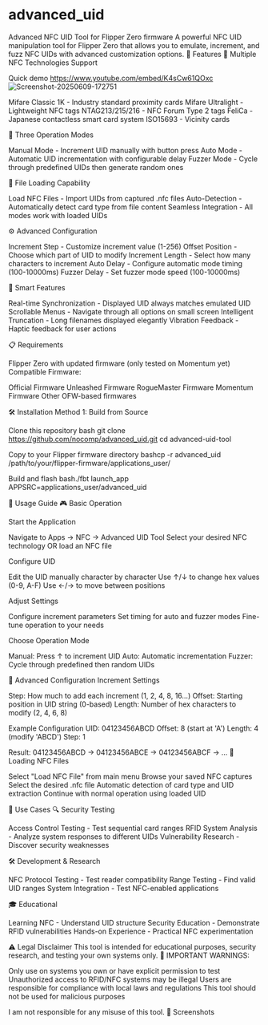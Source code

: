 # advanced_uid
Advanced NFC UID Tool for Flipper Zero firmware 
A powerful NFC UID manipulation tool for Flipper Zero that allows you to emulate, increment, and fuzz NFC UIDs with advanced customization options.
🚀 Features
📱 Multiple NFC Technologies Support

Quick demo
https://www.youtube.com/embed/K4sCw61QOxc
![Screenshot-20250609-172751](https://github.com/user-attachments/assets/9f1f3d5d-1394-4f42-adb8-377283d42467)


Mifare Classic 1K - Industry standard proximity cards
Mifare Ultralight - Lightweight NFC tags
NTAG213/215/216 - NFC Forum Type 2 tags
FeliCa - Japanese contactless smart card system
ISO15693 - Vicinity cards

🔄 Three Operation Modes

Manual Mode - Increment UID manually with button press
Auto Mode - Automatic UID incrementation with configurable delay
Fuzzer Mode - Cycle through predefined UIDs then generate random ones

📁 File Loading Capability

Load NFC Files - Import UIDs from captured .nfc files
Auto-Detection - Automatically detect card type from file content
Seamless Integration - All modes work with loaded UIDs

⚙️ Advanced Configuration

Increment Step - Customize increment value (1-256)
Offset Position - Choose which part of UID to modify
Increment Length - Select how many characters to increment
Auto Delay - Configure automatic mode timing (100-10000ms)
Fuzzer Delay - Set fuzzer mode speed (100-10000ms)

🎯 Smart Features

Real-time Synchronization - Displayed UID always matches emulated UID
Scrollable Menus - Navigate through all options on small screen
Intelligent Truncation - Long filenames displayed elegantly
Vibration Feedback - Haptic feedback for user actions

📋 Requirements

Flipper Zero with updated firmware (only tested on Momentum yet)
Compatible Firmware:

Official Firmware
Unleashed Firmware
RogueMaster Firmware
Momentum Firmware
Other OFW-based firmwares



🛠️ Installation
Method 1: Build from Source

Clone this repository
bash git clone https://github.com/nocomp/advanced_uid.git
cd advanced-uid-tool

Copy to your Flipper firmware directory
bashcp -r advanced_uid /path/to/your/flipper-firmware/applications_user/

Build and flash
bash./fbt launch_app APPSRC=applications_user/advanced_uid



📖 Usage Guide
🎮 Basic Operation

Start the Application

Navigate to Apps → NFC → Advanced UID Tool
Select your desired NFC technology OR load an NFC file


Configure UID

Edit the UID manually character by character
Use ↑/↓ to change hex values (0-9, A-F)
Use ←/→ to move between positions


Adjust Settings

Configure increment parameters
Set timing for auto and fuzzer modes
Fine-tune operation to your needs


Choose Operation Mode

Manual: Press ↑ to increment UID
Auto: Automatic incrementation
Fuzzer: Cycle through predefined then random UIDs



🔧 Advanced Configuration
Increment Settings

Step: How much to add each increment (1, 2, 4, 8, 16...)
Offset: Starting position in UID string (0-based)
Length: Number of hex characters to modify (2, 4, 6, 8)

Example Configuration
UID: 04123456ABCD
Offset: 8 (start at 'A')
Length: 4 (modify 'ABCD')
Step: 1

Result: 04123456ABCD → 04123456ABCE → 04123456ABCF → ...
📁 Loading NFC Files

Select "Load NFC File" from main menu
Browse your saved NFC captures
Select the desired .nfc file
Automatic detection of card type and UID extraction
Continue with normal operation using loaded UID

🎯 Use Cases
🔍 Security Testing

Access Control Testing - Test sequential card ranges
RFID System Analysis - Analyze system responses to different UIDs
Vulnerability Research - Discover security weaknesses

🛠️ Development & Research

NFC Protocol Testing - Test reader compatibility
Range Testing - Find valid UID ranges
System Integration - Test NFC-enabled applications

🎓 Educational

Learning NFC - Understand UID structure
Security Education - Demonstrate RFID vulnerabilities
Hands-on Experience - Practical NFC experimentation

⚠️ Legal Disclaimer
This tool is intended for educational purposes, security research, and testing your own systems only.
🚨 IMPORTANT WARNINGS:

Only use on systems you own or have explicit permission to test
Unauthorized access to RFID/NFC systems may be illegal
Users are responsible for compliance with local laws and regulations
This tool should not be used for malicious purposes

I am not responsible for any misuse of this tool.
📸 Screenshots
